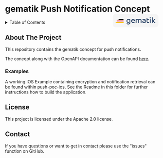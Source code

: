 # gematik Push Notification Concept <img src="images/gematik_logo.png" alt="gematik logo" width="150" style="float: right"/>

<details>
  <summary>Table of Contents</summary>
  <ol>
    <li>
      <a href="#about-the-project">About The Project</a>
	</li>
    <li><a href="#license">License</a></li>
    <li><a href="#contact">Contact</a></li>
  </ol>
</details>

## About The Project
This repository contains the gematik concept for push notifications.

The concept along with the OpenAPI documentation can be found [here](https://gematik.github.io/gem-push-notifications-concept/).

### Examples

A working iOS Example containing encryption and notification retrieval can be found within [push-poc-ios](push-poc-ios/). See the Readme in this folder for further instructions how to build the application.

## License
This project is licensed under the Apache 2.0 license.

## Contact
If you have questions or want to get in contact please use the "issues" function on GitHub.